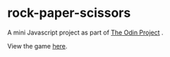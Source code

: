 # rock-paper-scissors

A mini Javascript project as part of [The Odin Project](https://www.theodinproject.com/) .

View the game [here](https://ypc-dev.github.io/rock-paper-scissors/).
